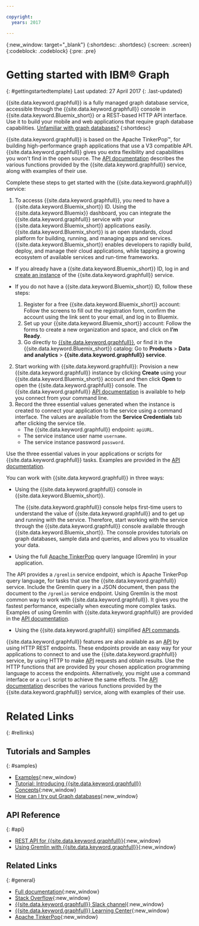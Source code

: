 ```yaml
---

copyright:
  years: 2017

---
```


{:new_window: target="_blank"}
{:shortdesc: .shortdesc}
{:screen: .screen}
{:codeblock: .codeblock}
{:pre: .pre}

# Getting started with IBM® Graph
{: #gettingstartedtemplate}
Last updated: 27 April 2017
{: .last-updated}

{{site.data.keyword.graphfull}} is a fully managed graph database service, accessible through the {{site.data.keyword.graphfull}} console in {{site.data.keyword.Bluemix_short}} or a REST-based HTTP API interface. Use it to build your mobile and web applications that require graph database capabilities. [Unfamiliar with graph databases?](https://developer.ibm.com/clouddataservices/docs/graph/)
{:shortdesc}

{{site.data.keyword.graphfull}} is based on the Apache TinkerPop&trade;, for building high-performance graph applications that use a V3 compatible API.
{{site.data.keyword.graphfull}} gives you extra flexibility and capabilities you won't find in the open source. The [API documentation](https://ibm-graph-docs.ng.bluemix.net/api.html) describes the various functions provided by the {{site.data.keyword.graphfull}} service, along with examples of their use.

Complete these steps to get started with the {{site.data.keyword.graphfull}} service:

1. To accesss {{site.data.keyword.graphfull}}, you need to have a {{site.data.keyword.Bluemix_short}} ID.  Using the {{site.data.keyword.Bluemix}} dashboard,
you can integrate the {{site.data.keyword.graphfull}} service with your {{site.data.keyword.Bluemix_short}} applications easily.
{{site.data.keyword.Bluemix_short}} is an open standards, cloud platform for building, running, and managing apps and services. {{site.data.keyword.Bluemix_short}} enables developers to rapidly build, deploy, and manage their cloud applications, while tapping a growing ecosystem of available services and run-time frameworks.

  - If you already have a {{site.data.keyword.Bluemix_short}} ID, log in and [create an instance](https://www.ng.bluemix.net/docs/services/reqnsi.html#req_instance) of the {{site.data.keyword.graphfull}} service.

  - If you do not have a {{site.data.keyword.Bluemix_short}} ID, follow these steps:
    1. Register for a free {{site.data.keyword.Bluemix_short}} account: Follow the screens to fill out the registration form, confirm the account using the link sent to your email, and log in to Bluemix.
    2. Set up your {{site.data.keyword.Bluemix_short}} account: Follow the forms to create a new organization and space, and click on **I’m Ready**.
    3. Go directly to [{{site.data.keyword.graphfull}}]( https://console.ng.bluemix.net/catalog/services/ibm-graph/?cm_mc_uid=70214621144714763644460&cm_mc_sid_50200000=1476432359), or find it in the {{site.data.keyword.Bluemix_short}} catalog: Go to **Products** > **Data and analytics** > **{{site.data.keyword.graphfull}} service**.
2. Start working with {{site.data.keyword.graphfull}}: Provision a new {{site.data.keyword.graphfull}} instance by clicking **Create** using your {{site.data.keyword.Bluemix_short}} account and then click **Open** to open the {{site.data.keyword.graphfull}} console. The {{site.data.keyword.graphfull}} [API documentation](https://ibm-graph-docs.ng.bluemix.net/api.html) is available to help you connect from your command line.
3. Record the three essential values generated when the instance is created to connect your application to the service using a command interface. The values are available from the **Service Credentials** tab after clicking the service tile.
	*	The {{site.data.keyword.graphfull}} endpoint: `apiURL`.
	*	The service instance user name `username`.
	*	The service instance password `password`.

Use the three essential values in your applications or scripts for {{site.data.keyword.graphfull}} tasks. Examples are provided in the [API documentation](https://ibm-graph-docs.ng.bluemix.net/api.html).

You can work with {{site.data.keyword.graphfull}} in three ways:

* Using the {{site.data.keyword.graphfull}} console in {{site.data.keyword.Bluemix_short}}.

  The {{site.data.keyword.graphfull}} console helps first-time users to understand the value of {{site.data.keyword.graphfull}} and to get up and running with the service. Therefore, start working with the service through the {{site.data.keyword.graphfull}} console available through {{site.data.keyword.Bluemix_short}}. The console provides tutorials on graph databases, sample data and queries, and allows you to visualize your data.

*	Using the full [Apache TinkerPop](http://tinkerpop.incubator.apache.org/) query language (Gremlin) in your application.

  The API provides a `/gremlin` service endpoint, which is Apache TinkerPop query language, for tasks that use the {{site.data.keyword.graphfull}} service. Include the Gremlin query in a JSON document, then pass the document to the `/gremlin` service endpoint. Using Gremlin is the most common way to work with {{site.data.keyword.graphfull}}. It gives you the fastest performance, especially when executing more complex tasks. Examples of using Gremlin with {{site.data.keyword.graphfull}} are provided in the [API documentation](https://ibm-graph-docs.ng.bluemix.net/api.html).

*	Using the {{site.data.keyword.graphfull}} simplified [API commands](https://ibm-graph-docs.ng.bluemix.net/api.html).

  {{site.data.keyword.graphfull}} features are also available as an [API](https://ibm-graph-docs.ng.bluemix.net/api.html) by using HTTP REST endpoints. These endpoints provide an easy way for your applications to connect to and use the {{site.data.keyword.graphfull}} service, by using HTTP to make [API](https://ibm-graph-docs.ng.bluemix.net/api.html) requests and obtain results. Use the HTTP functions that are provided by your chosen application programming language to access the endpoints. Alternatively, you might use a command interface or a `curl` script to achieve the same effects. The [API documentation](https://ibm-graph-docs.ng.bluemix.net/api.html) describes the various functions provided by the {{site.data.keyword.graphfull}} service, along with examples of their use.




# Related Links
{: #rellinks}

## Tutorials and Samples
{: #samples}

* [Examples](https://ibm-graph-docs.ng.bluemix.net/examples.html){:new_window}
* [Tutorial: Introducing {{site.data.keyword.graphfull}} Concepts](https://developer.ibm.com/clouddataservices/docs/graph/get-started#intro){:new_window}
* [How can I try out Graph databases](https://developer.ibm.com/clouddataservices/docs/graph/get-started#tryout){:new_window}

## API Reference
{: #api}

* [REST API for {{site.data.keyword.graphfull}}](https://ibm-graph-docs.ng.bluemix.net/api.html){:new_window}
* [Using Gremlin with {{site.data.keyword.graphfull}}](https://ibm-graph-docs.ng.bluemix.net/api.html#gremlin-apis){:new_window}

## Related Links
{: #general}

* [Full documentation](https://ibm-graph-docs.ng.bluemix.net/){:new_window}
* [Stack Overflow](http://stackoverflow.com/questions/tagged/ibm-graph){:new_window}
* [{{site.data.keyword.graphfull}} Slack channel](http://ibm-graph-slackinvite.mybluemix.net/){:new_window}
* [{{site.data.keyword.graphfull}} Learning Center](https://developer.ibm.com/clouddataservices/docs/graph/){:new_window}
* [Apache TinkerPop](http://tinkerpop.incubator.apache.org/){:new_window}
